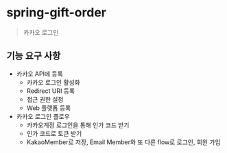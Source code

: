# spring-gift-order
> 카카오 로그인
## 기능 요구 사항
* 카카오 API에 등록
  * 카카오 로그인 활성화
  * Redirect URI 등록
  * 접근 권한 설정
  * Web 플랫폼 등록
* 카카오 로그인 플로우
  * 카카오계정 로그인을 통해 인가 코드 받기
  * 인가 코드로 토큰 받기
  * KakaoMember로 저장, Email Member와 또 다른 flow로 로그인, 회원 가입
